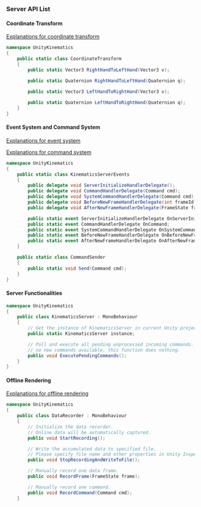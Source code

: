 ### Server API List

#### Coordinate Transform
[Explanations for coordinate transform](CoordinateTransform.md)
```c#
namespace UnityKinematics
{
    public static class CoordinateTransform
    {
        public static Vector3 RightHandToLeftHand(Vector3 v);

        public static Quaternion RightHandToLeftHand(Quaternion q);
        
        public static Vector3 LeftHandToRightHand(Vector3 v);

        public static Quaternion LeftHandToRightHand(Quaternion q);
    }
}
```

#### Event System and Command System
[Explanations for event system](CustomPlugins.md#Server-Event-System)

[Explanations for command system](CommandSystem.md)
```C#
namespace UnityKinematics
{
    public static class KinematicsServerEvents
    {
        public delegate void ServerInitializeHandlerDelegate();
        public delegate void CommandHandlerDelegate(Command cmd);
        public delegate void SystemCommandHandlerDelegate(Command cmd);
        public delegate void BeforeNewFrameHandlerDelegate(int frameId);
        public delegate void AfterNewFrameHandlerDelegate(FrameState frame);

        public static event ServerInitializeHandlerDelegate OnServerInitialize;
        public static event CommandHandlerDelegate OnCommand;
        public static event SystemCommandHandlerDelegate OnSystemCommand;
        public static event BeforeNewFrameHandlerDelegate OnBeforeNewFrame;
        public static event AfterNewFrameHandlerDelegate OnAfterNewFrame;
    }

    public static class CommandSender
    {
        public static void Send(Command cmd);
    }
}
```

#### Server Functionalities
```C#
namespace UnityKinematics
{
    public class KinematicsServer : MonoBehaviour
    {
        // Get the instance of KinematicsServer in current Unity project.
        public static KinematicsServer instance;

        // Poll and execute all pending unprocessed incoming commands. If
        // no new commands available, this function does nothing.
        public void ExecutePendingCommands();
    }
}
```

#### Offline Rendering
[Explanations for offline rendering](OfflineRendering.md)
```C#
namespace UnityKinematics
{
    public class DataRecorder : MonoBehaviour
    {
        // Initialize the data recorder.
        // Online data will be automatically captured.
        public void StartRecording();

        // Write the accumulated data to specified file.
        // Please specify file name and other properties in Unity Inspector.
        public void StopRecordingAndWriteToFile();

        // Manually record one data frame.
        public void RecordFrame(FrameState frame);

        // Manually record one command.
        public void RecordCommand(Command cmd);
    }
```
